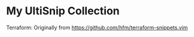 My UltiSnip Collection
===

Terraform: Originally from https://github.com/hfm/terraform-snippets.vim
